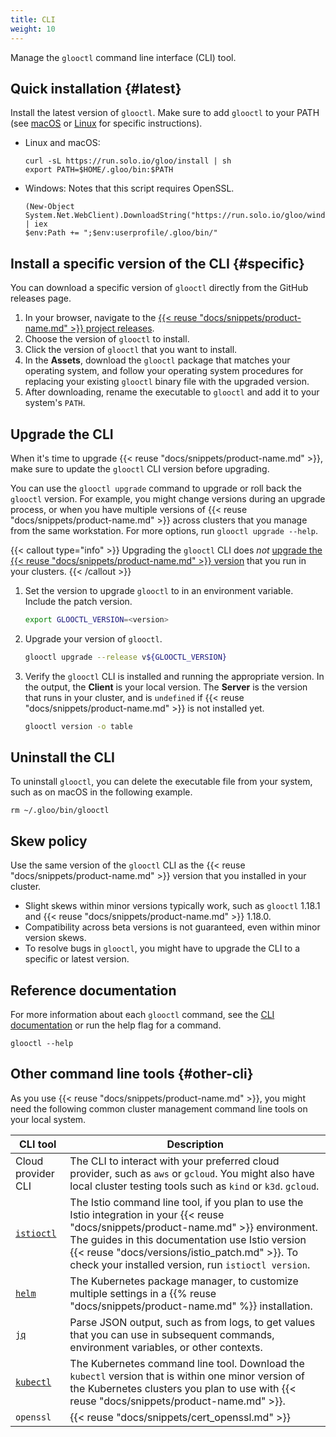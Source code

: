 ```yaml
---
title: CLI
weight: 10
---
```


Manage the `glooctl` command line interface (CLI) tool.

## Quick installation {#latest}

Install the latest version of `glooctl`. Make sure to add `glooctl` to your PATH (see [macOS](https://osxdaily.com/2014/08/14/add-new-path-to-path-command-line/) or [Linux](https://linuxize.com/post/how-to-add-directory-to-path-in-linux/) for specific instructions).

* Linux and macOS:
  ```shell
  curl -sL https://run.solo.io/gloo/install | sh
  export PATH=$HOME/.gloo/bin:$PATH
  ```
* Windows: Notes that this script requires OpenSSL.
  ```shell
  (New-Object System.Net.WebClient).DownloadString("https://run.solo.io/gloo/windows/install") | iex
  $env:Path += ";$env:userprofile/.gloo/bin/"
  ```

## Install a specific version of the CLI {#specific}

You can download a specific version of `glooctl` directly from the GitHub releases page.

1. In your browser, navigate to the [{{< reuse "docs/snippets/product-name.md" >}} project releases](https://github.com/solo-io/gloo/releases).
2. Choose the version of `glooctl` to install.
3. Click the version of `glooctl` that you want to install.
4. In the **Assets**, download the `glooctl` package that matches your operating system, and follow your operating system procedures for replacing your existing `glooctl` binary file with the upgraded version.
5. After downloading, rename the executable to `glooctl` and add it to your system's `PATH`.

## Upgrade the CLI

When it's time to upgrade {{< reuse "docs/snippets/product-name.md" >}}, make sure to update the `glooctl` CLI version before upgrading.

You can use the `glooctl upgrade` command to upgrade or roll back the `glooctl` version. For example, you might change versions during an upgrade process, or when you have multiple versions of {{< reuse "docs/snippets/product-name.md" >}} across clusters that you manage from the same workstation. For more options, run `glooctl upgrade --help`.

{{< callout type="info" >}}
Upgrading the `glooctl` CLI does _not_ [upgrade the {{< reuse "docs/snippets/product-name.md" >}} version](/operations/upgrade/) that you run in your clusters.
{{< /callout >}}

1. Set the version to upgrade `glooctl` to in an environment variable. Include the patch version.
   ```sh
   export GLOOCTL_VERSION=<version>
   ```
   
2. Upgrade your version of `glooctl`.
   ```bash
   glooctl upgrade --release v${GLOOCTL_VERSION}
   ```

3. Verify the `glooctl` CLI is installed and running the appropriate version. In the output, the **Client** is your local version. The **Server** is the version that runs in your cluster, and is `undefined` if {{< reuse "docs/snippets/product-name.md" >}} is not installed yet.
   ```bash
   glooctl version -o table
   ```

## Uninstall the CLI

To uninstall `glooctl`, you can delete the executable file from your system, such as on macOS in the following example.

```shell
rm ~/.gloo/bin/glooctl
```

## Skew policy

Use the same version of the `glooctl` CLI as the {{< reuse "docs/snippets/product-name.md" >}} version that you installed in your cluster.

* Slight skews within minor versions typically work, such as `glooctl` 1.18.1 and {{< reuse "docs/snippets/product-name.md" >}} 1.18.0.
* Compatibility across beta versions is not guaranteed, even within minor version skews.
* To resolve bugs in `glooctl`, you might have to upgrade the CLI to a specific or latest version.

## Reference documentation

For more information about each `glooctl` command, see the [CLI documentation](/reference/cli/) or run the help flag for a command.

```shell
glooctl --help
```

## Other command line tools {#other-cli}

As you use {{< reuse "docs/snippets/product-name.md" >}}, you might need the following common cluster management command line tools on your local system.

| CLI tool | Description |
| -------- | ----------- |
| Cloud provider CLI | The CLI to interact with your preferred cloud provider, such as `aws` or `gcloud`. You might also have local cluster testing tools such as `kind` or `k3d`. `gcloud`. |
| [`istioctl`](https://istio.io/latest/docs/setup/getting-started/#download) | The Istio command line tool, if you plan to use the Istio integration in your {{< reuse "docs/snippets/product-name.md" >}} environment. The guides in this documentation use Istio version {{< reuse "docs/versions/istio_patch.md" >}}. To check your installed version, run `istioctl version`. |
| [`helm`](https://helm.sh/docs/intro/install/)| The Kubernetes package manager, to customize multiple settings in a {{% reuse "docs/snippets/product-name.md" %}} installation. |
| [`jq`](https://stedolan.github.io/jq/download/) | Parse JSON output, such as from logs, to get values that you can use in subsequent commands, environment variables, or other contexts. |
| [`kubectl`](https://kubernetes.io/docs/tasks/tools/#kubectl) | The Kubernetes command line tool. Download the `kubectl` version that is within one minor version of the Kubernetes clusters you plan to use with {{< reuse "docs/snippets/product-name.md" >}}. |
| `openssl` | {{< reuse "docs/snippets/cert_openssl.md" >}} |
